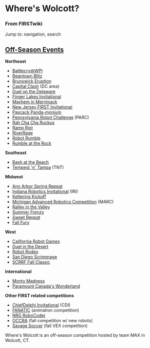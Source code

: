 # Where's Wolcott?

### From FIRSTwiki

Jump to: navigation, search

[Off-Season Events](/index.php/Index_of_off-season_competitions "Index of off-
season competitions" )  
---  
  
**Northeast**

  * [Battlecry@WPI](/index.php/Battlecry "Battlecry" )
  * [Beantown Blitz](/index.php/Beantown_Blitz "Beantown Blitz" )
  * [Brunswick Eruption](/index.php/Brunswick_Eruption "Brunswick Eruption" )
  * [Capital Clash](/index.php?title=Capital_Clash&action=edit "Capital Clash" ) (DC area) 
  * [Duel on the Delaware](/index.php?title=Duel_on_the_Delaware&action=edit "Duel on the Delaware" )
  * [Finger Lakes Invitational](/index.php/Finger_Lakes_Invitational "Finger Lakes Invitational" )
  * [Mayhem in Merrimack](/index.php/Mayhem_in_Merrimack "Mayhem in Merrimack" )
  * [New Jersey FIRST Invitational](/index.php?title=New_Jersey_FIRST_Invitational&action=edit "New Jersey FIRST Invitational" )
  * [Pascack Panda-monium](/index.php/Pascack_Panda-monium "Pascack Panda-monium" )
  * [Pennsylvania Robot Challenge](/index.php?title=Pennsylvania_Robot_Challenge&action=edit "Pennsylvania Robot Challenge" ) (PARC) 
  * [Rah Cha Cha Ruckus](/index.php/Rah_Cha_Cha_Ruckus "Rah Cha Cha Ruckus" )
  * [Ramp Riot](/index.php/Ramp_Riot "Ramp Riot" )
  * [RiverRage](/index.php/RiverRage "RiverRage" )
  * [Robot Rumble](/index.php/Robot_Rumble "Robot Rumble" )
  * [Rumble at the Rock](/index.php/Rumble_at_the_Rock "Rumble at the Rock" )

**Southeast**

  * [Bash at the Beach](/index.php?title=Bash_at_the_Beach&action=edit "Bash at the Beach" )
  * [Tempest 'n' Tampa](/index.php/Tempest_%27n%27_Tampa "Tempest 'n' Tampa" ) (TNT) 

**Midwest**

  * [Ann Arbor Spring Repeat](/index.php?title=Ann_Arbor_Spring_Repeat&action=edit "Ann Arbor Spring Repeat" )
  * [Indiana Robotics Invitational](/index.php/Indiana_Robotics_Invitational "Indiana Robotics Invitational" ) (IRI) 
  * [Kettering Kickoff](/index.php/Kettering_Kickoff "Kettering Kickoff" )
  * [Michigan Advanced Robotics Competition](/index.php/Michigan_Advanced_Robotics_Competition "Michigan Advanced Robotics Competition" ) (MARC) 
  * [Ralley in the Valley](/index.php?title=Ralley_in_the_Valley&action=edit "Ralley in the Valley" )
  * [Summer Frenzy](/index.php?title=Summer_Frenzy&action=edit "Summer Frenzy" )
  * [Sweet Repeat](/index.php?title=Sweet_Repeat&action=edit "Sweet Repeat" )
  * [Fall Fury](/index.php?title=Fall_Fury&action=edit "Fall Fury" )

**West**

  * [California Robot Games](/index.php?title=California_Robot_Games&action=edit "California Robot Games" )
  * [Duel in the Desert](/index.php/Duel_in_the_Desert "Duel in the Desert" )
  * [Robot Rodeo](/index.php?title=Robot_Rodeo&action=edit "Robot Rodeo" )
  * [San Diego Scrimmage](/index.php/San_Diego_Scrimmage "San Diego Scrimmage" )
  * [SCRRF Fall Classic](/index.php?title=SCRRF_Fall_Classic&action=edit "SCRRF Fall Classic" )

**International**

  * [Monty Madness](/index.php/Monty_Madness "Monty Madness" )
  * [Paramount Canada's Wonderland](/index.php/Paramount_Canada%27s_Wonderland "Paramount Canada's Wonderland" )

**Other FIRST related competitions**

  * [ChiefDelphi Invitational](/index.php?title=ChiefDelphi_Invitational&action=edit "ChiefDelphi Invitational" ) (CDI) 
  * [FANATIC](/index.php?title=FANATIC&action=edit "FANATIC" ) (animation competition) 
  * [NRG RoboCoder](/index.php?title=NRG_RoboCoder&action=edit "NRG RoboCoder" )
  * [OCCRA](/index.php/OCCRA "OCCRA" ) (fall competition w/ new robots) 
  * [Savage Soccer](/index.php/Savage_Soccer "Savage Soccer" ) (fall VEX competition)   
  
  
Where's Wolcott is an off-season competition hosted by team MAX in Wolcott,
CT.

